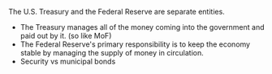 The U.S. Treasury and the Federal Reserve are separate entities.
* The Treasury manages all of the money coming into the government and paid out by it.  (so like MoF)
* The Federal Reserve's primary responsibility is to keep the economy stable by managing the supply of money in circulation.
* Security vs municipal bonds 